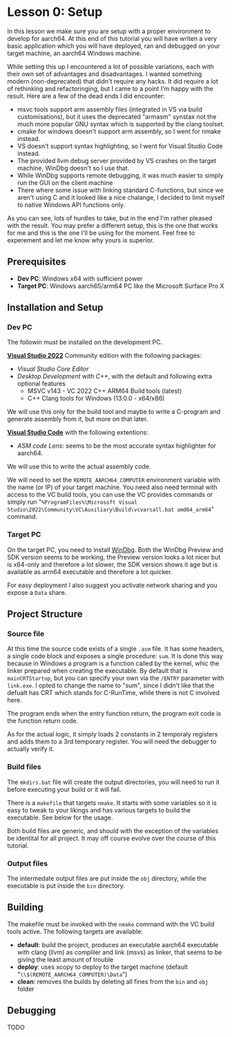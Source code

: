 # Lesson 0: Setup

In this lesson we make sure you are setup with a proper environment to develop for aarch64.  At this end of this
tutorial you will have writen a very basic application which you will have deployed, ran and debugged on your target machine, an aarch64 Windows machine.

While setting this up I encountered a lot of possible variations, each with their own set of advantages and disadvantages.  I wanted something modern (non-deprecated) that didn't require any hacks.  It did require a lot of
rethinking and refactoringing, but I came to a point I'm happy with the result.  Here are a few of the dead ends I did encounter:

* msvc tools support arm assembly files (integrated in VS via build customisations), but it uses the deprecated "armasm" synstax not the much more popular GNU syntax which is supported by the clang toolset.
* cmake for windows doesn't support arm assembly, so I went for nmake instead.
* VS doesn't support syntax highlighting, so I went for Visual Studio Code instead.
* The provided llvm debug server provided by VS crashes on the target machine, WinDbg doesn't so I use that.
* While WinDbg supports remote debugging, it was much easier to simply run the GUI on the client  machine
* There where some issue with linking standard C-functions, but since we aren't using C and it looked like a nice chalange, I decided to limit myself to native Windows API functions only.

As you can see, lots of hurdles to take, but in the end I'm rather pleased with the result.  You may prefer a different setup, this is the one that works for me and this is the one I'll be using for the moment.  Feel free to experement and let me know why yours is superior.

## Prerequisites

* __Dev PC__: Windows x64 with sufficient power
* __Target PC__: Windows aarch65/arm64 PC like the Microsoft Surface Pro X

## Installation and Setup

### Dev PC
The followin must be installed on the development PC.

__[Visual Studio 2022](https://visualstudio.microsoft.com/)__ Community edition with the following packages:

* _Visual Studio Core Editor_
* _Desktop Development with C++_, with the default and following extra optional features
  * MSVC v143 - VC 2022 C++ ARM64 Build tools (latest)
  * C++ Clang tools for Windows (13.0.0 - x64/x86)

We will use this only for the build tool and maybe to write a C-program and generate assembly from it, but more on
that later.

__[Visual Studio Code](https://code.visualstudio.com/)__ with the following extentions:

* _ASM code Lens_: seems to be the most accurate syntax highlighter for aarch64.

We will use this to write the actual assembly code.

We will need to set the `REMOTE_AARCH64_COMPUTER` environment variable with the name (or IP) of your target machine.
You need also need terminal with access to the VC build tools, you can use the VC provides commands or simply run "`%ProgramFiles%\Microsoft Visual Studio\2022\Community\VC\Auxiliary\Build\vcvarsall.bat amd64_arm64`" command. 

### Target PC

On the target PC, you need to install [WinDbg](https://docs.microsoft.com/en-us/windows-hardware/drivers/debugger/debugger-download-tools).  Both the WinDbg Preview and SDK version seems to be working, the Preview version looks a lot nicer but is x64-only and therefore a lot slower, the SDK version shows it age but is available as arm64 executable and therefore a lot quicker.

For easy deployment I also suggest you activate network sharing and you expose a `Data` share.

## Project Structure

### Source file

At this time the source code exists of a single `.asm` file.  It has some headers, a single code block and exposes a single procedure: `sum`.  It is done this way because in Windows a program is a function called by the kernel, whic the linker prepared when creating the executable.  By default that is `mainCRTStartup`, but you can specify your own via the `/ENTRY` parameter with `link.exe`.  I opted to change the name to "sum", since I didn't like that the defualt has CRT which stands for C-RunTime, while there is not C involved here.

The program ends when the entry function return, the program exit code is the function return code.

As for the actual logic, it simply loads 2 constants in 2 temporaly registers and adds them to a 3rd temporary register.  You will need the debugger to actually verify it.

### Build files

The `mkdirs.bat` file will create the output directories, you will need to run it before executing your build or it will fail.

There is a `makefile` that targets `nmake`.  It starts with some variables so it is easy to tweak to your likings and has various targets to build the executable. See below for the usage.

Both build files are generic, and should with the exception of the variables be identital for all project.  It may off course evolve over the course of this tutorial.

### Output files

The intermedate output files are put inside the `obj` directory, while the executable is put inside the `bin` directory.

## Building

The makefile must be invoked with the `nmake` command with the VC build tools active.  The following targets are available:

* __default__: build the project, produces an executable aarch64 executable with clang (llvm) as compliler and link (msvs) as linker, that seems to be giving the least amount of trouble
* __deploy__: uses xcopy to deploy to the target machine (default "`\\$(REMOTE_AARCH64_COMPUTER)\Data`")
* __clean__: removes the builds by deleting all fines from the `bin` and `obj` folder


## Debugging

TODO
